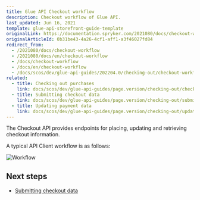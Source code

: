 ```yaml
---
title: Glue API Checkout workflow
description: Checkout workflow of Glue API.
last_updated: Jun 16, 2021
template: glue-api-storefront-guide-template
originalLink: https://documentation.spryker.com/2021080/docs/checkout-workflow
originalArticleId: 0b31be43-4a26-4cf1-aff1-a3f46027fd84
redirect_from:
  - /2021080/docs/checkout-workflow
  - /2021080/docs/en/checkout-workflow
  - /docs/checkout-workflow
  - /docs/en/checkout-workflow
  - /docs/scos/dev/glue-api-guides/202204.0/checking-out/checkout-workflow.html
related:
  - title: Checking out purchases
    link: docs/scos/dev/glue-api-guides/page.version/checking-out/checking-out-purchases.html
  - title: Submitting checkout data
    link: docs/scos/dev/glue-api-guides/page.version/checking-out/submitting-checkout-data.html
  - title: Updating payment data
    link: docs/scos/dev/glue-api-guides/page.version/checking-out/updating-payment-data.html
---
```


The Checkout API provides endpoints for placing, updating and retrieving checkout information.

A typical API Client workflow is as follows:

![Workflow](https://spryker.s3.eu-central-1.amazonaws.com/docs/Glue+API/Glue+API+Storefront+Guides/Checking+Out+Purchases+and+Getting+Checkout+Data/checkout-payment-process.png)

## Next steps

* [Submitting checkout data](/docs/pbc/all/cart-and-checkout/manage-using-glue-api/check-out/submit-checkout-data.html)
